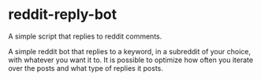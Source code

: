 reddit-reply-bot
================

A simple script that replies to reddit comments.


A simple reddit bot that replies to a keyword, in a subreddit of your choice, with whatever you want it to.
It is possible to optimize how often you iterate over the posts and what type of replies it posts.
